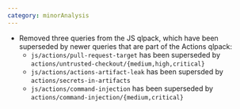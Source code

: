 ```yaml
---
category: minorAnalysis
---
```

* Removed three queries from the JS qlpack, which have been superseded by newer queries that are part of the Actions qlpack:
  * `js/actions/pull-request-target` has been superseded by `actions/untrusted-checkout/{medium,high,critical}`
  * `js/actions/actions-artifact-leak` has been supersded by `actions/secrets-in-artifacts`
  * `js/actions/command-injection` has been superseded by `actions/command-injection/{medium,critical}`
